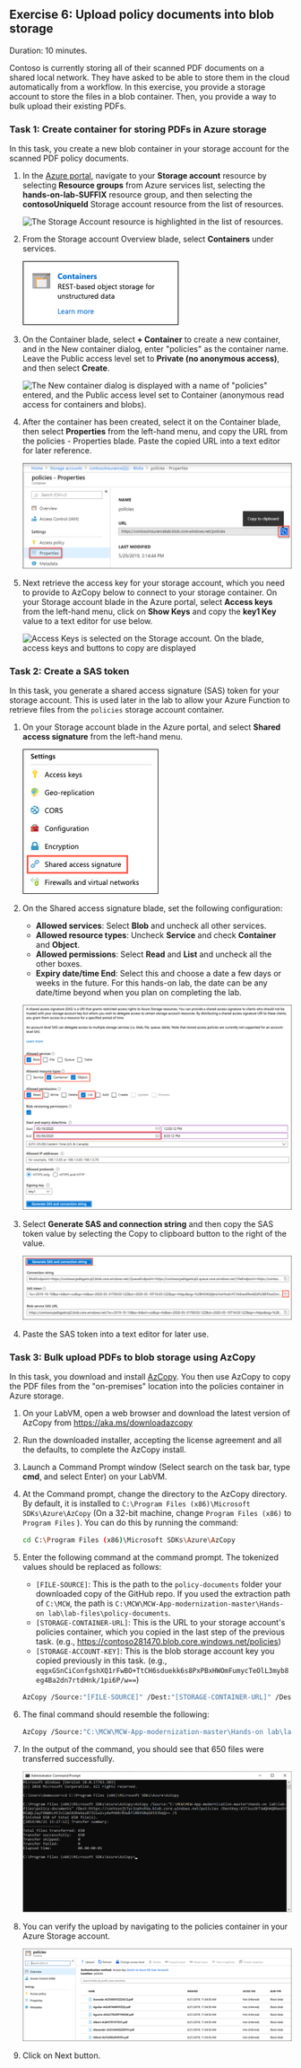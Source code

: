 ## Exercise 6: Upload policy documents into blob storage

Duration: 10 minutes.

Contoso is currently storing all of their scanned PDF documents on a shared local network. They have asked to be able to store them in the cloud automatically from a workflow. In this exercise, you provide a storage account to store the files in a blob container. Then, you provide a way to bulk upload their existing PDFs.

### Task 1: Create container for storing PDFs in Azure storage

In this task, you create a new blob container in your storage account for the scanned PDF policy documents.

1. In the [Azure portal](https://portal.azure.com), navigate to your **Storage account** resource by selecting **Resource groups** from Azure services list, selecting the **hands-on-lab-SUFFIX** resource group, and then selecting the **contosoUniqueId** Storage account resource from the list of resources.

   ![The Storage Account resource is highlighted in the list of resources.](https://github.com/CloudLabs-MCW/MCW-App-modernization/blob/fix/Hands-on%20lab/media/local/storageaccount3.png?raw=true "Storage account")

2. From the Storage account Overview blade, select **Containers** under services.

   ![Containers is selected on the Overview blade of the Storage account.](media/storage-account-containers.png "Storage account")

3. On the Container blade, select **+ Container** to create a new container, and in the New container dialog, enter "policies" as the container name. Leave the Public access level set to **Private (no anonymous access)**, and then select **Create**.

   ![The New container dialog is displayed with a name of "policies" entered, and the Public access level set to Container (anonymous read access for containers and blobs).](https://github.com/CloudLabs-MCW/MCW-App-modernization/blob/fix/Hands-on%20lab/media/local/storageaccount.png?raw=true "Container")

4. After the container has been created, select it on the Container blade, then select **Properties** from the left-hand menu, and copy the URL from the policies - Properties blade. Paste the copied URL into a text editor for later reference.

   ![The policies container is selected, with the Properties blade selected, and the URL of the storage container highlighted.](media/e5-04.png "Container properties")

5. Next retrieve the access key for your storage account, which you need to provide to AzCopy below to connect to your storage container. On your Storage account blade in the Azure portal, select **Access keys** from the left-hand menu, click on **Show Keys** and copy the **key1 Key** value to a text editor for use below.

   ![Access Keys is selected on the Storage account. On the blade, access keys and buttons to copy are displayed](https://github.com/CloudLabs-MCW/MCW-App-modernization/blob/fix/Hands-on%20lab/media/local/storageaccount2.png?raw=true "Access Keys")

### Task 2: Create a SAS token

In this task, you generate a shared access signature (SAS) token for your storage account. This is used later in the lab to allow your Azure Function to retrieve files from the `policies` storage account container.

1. On your Storage account blade in the Azure portal, and select **Shared access signature** from the left-hand menu.

   ![The Shared access signature menu item is highlighted.](media/storage-shared-access-signature.png "Storage account")

2. On the Shared access signature blade, set the following configuration:

   - **Allowed services**: Select **Blob** and uncheck all other services.
   - **Allowed resource types**: Uncheck **Service** and check **Container** and **Object**.
   - **Allowed permissions**: Select **Read** and **List** and uncheck all the other boxes.
   - **Expiry date/time End**: Select this and choose a date a few days or weeks in the future. For this hands-on lab, the date can be any date/time beyond when you plan on completing the lab.

   ![The SAS token configuration settings specified above are entered into the Generate SAS form.](media/storage-sas-token-config.png "Shared access signature configuration")

3. Select **Generate SAS and connection string** and then copy the SAS token value by selecting the Copy to clipboard button to the right of the value.

   ![On the Share access signature blade, the Generate SAS and connection string button is highlighted, and the copy to clipboard button is highlighted to the right of the SAS token value.](media/storage-shared-access-signature-generate.png "Shared access signature")

4. Paste the SAS token into a text editor for later use.

### Task 3: Bulk upload PDFs to blob storage using AzCopy

In this task, you download and install [AzCopy](https://docs.microsoft.com/en-us/azure/storage/common/storage-use-azcopy). You then use AzCopy to copy the PDF files from the "on-premises" location into the policies container in Azure storage.

1. On your LabVM, open a web browser and download the latest version of AzCopy from <https://aka.ms/downloadazcopy>

2. Run the downloaded installer, accepting the license agreement and all the defaults, to complete the AzCopy install.

3. Launch a Command Prompt window (Select search on the task bar, type **cmd**, and select Enter) on your LabVM.

4. At the Command prompt, change the directory to the AzCopy directory. By default, it is installed to `C:\Program Files (x86)\Microsoft SDKs\Azure\AzCopy` (On a 32-bit machine, change `Program Files (x86)` to `Program Files` ). You can do this by running the command:

   ```bash
   cd C:\Program Files (x86)\Microsoft SDKs\Azure\AzCopy
   ```

5. Enter the following command at the command prompt. The tokenized values should be replaced as follows:

   - `[FILE-SOURCE]`: This is the path to the `policy-documents` folder your downloaded copy of the GitHub repo. If you used the extraction path of `C:\MCW`, the path is `C:\MCW\MCW-App-modernization-master\Hands-on lab\lab-files\policy-documents`.
   - `[STORAGE-CONTAINER-URL]`: This is the URL to your storage account's policies container, which you copied in the last step of the previous task. (e.g., <https://contoso281470.blob.core.windows.net/policies>)
   - `[STORAGE-ACCOUNT-KEY]`: This is the blob storage account key you copied previously in this task. (e.g., `eqgxGSnCiConfgshXQ1rFwBO+TtCH6sduekk6s8PxPBxHWOmFumycTeOlL3myb8eg4Ba2dn7rtdHnk/1pi6P/w==`)

   ```bash
   AzCopy /Source:"[FILE-SOURCE]" /Dest:"[STORAGE-CONTAINER-URL]" /DestKey:"[STORAGE-ACCOUNT-KEY]" /S
   ```

6. The final command should resemble the following:

   ```bash
   AzCopy /Source:"C:\MCW\MCW-App-modernization-master\Hands-on lab\lab-files\policy-documents" /Dest:"https://contoso281470.blob.core.windows.net/policies" /DestKey:"XJT3us2KT1WQHAQBbeotrRCWQLZayFDNmhLHt3vl2miKOHeXasB7IUlw2+y4afH6R/03wbTiRK9SRqGXt9JVqQ==" /S
   ```

7. In the output of the command, you should see that 650 files were transferred successfully.

   ![The output of the AzCopy command is displayed.](media/e5-06.png "AzCopy output")

8. You can verify the upload by navigating to the policies container in your Azure Storage account.

   ![The policies Container with the Overview blade selected shows the list of uploaded files.](media/e5-07.png "Policies Container")

9. Click on Next button.

